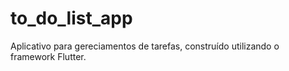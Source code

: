 # to_do_list_app
Aplicativo para gereciamentos de tarefas, construído utilizando o framework Flutter.
